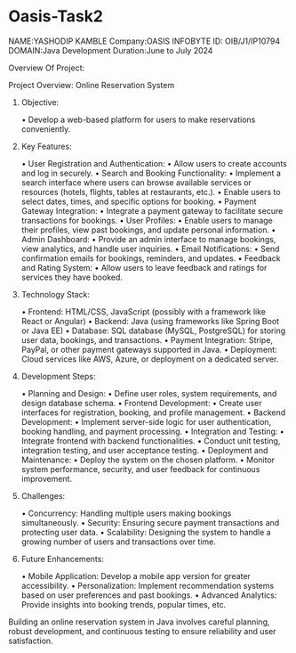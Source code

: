 # Oasis-Task2


NAME:YASHODIP KAMBLE
Company:OASIS INFOBYTE
ID: OIB/J1/IP10794
DOMAIN:Java Development
Duration:June to July 2024

Overview Of Project:

Project Overview: Online Reservation System

1. Objective:

	•	Develop a web-based platform for users to make reservations conveniently.

2. Key Features:

	•	User Registration and Authentication:
	•	Allow users to create accounts and log in securely.
	•	Search and Booking Functionality:
	•	Implement a search interface where users can browse available services or resources (hotels, flights, tables at restaurants, etc.).
	•	Enable users to select dates, times, and specific options for booking.
	•	Payment Gateway Integration:
	•	Integrate a payment gateway to facilitate secure transactions for bookings.
	•	User Profiles:
	•	Enable users to manage their profiles, view past bookings, and update personal information.
	•	Admin Dashboard:
	•	Provide an admin interface to manage bookings, view analytics, and handle user inquiries.
	•	Email Notifications:
	•	Send confirmation emails for bookings, reminders, and updates.
	•	Feedback and Rating System:
	•	Allow users to leave feedback and ratings for services they have booked.

3. Technology Stack:

	•	Frontend: HTML/CSS, JavaScript (possibly with a framework like React or Angular)
	•	Backend: Java (using frameworks like Spring Boot or Java EE)
	•	Database: SQL database (MySQL, PostgreSQL) for storing user data, bookings, and transactions.
	•	Payment Integration: Stripe, PayPal, or other payment gateways supported in Java.
	•	Deployment: Cloud services like AWS, Azure, or deployment on a dedicated server.

4. Development Steps:

	•	Planning and Design:
	•	Define user roles, system requirements, and design database schema.
	•	Frontend Development:
	•	Create user interfaces for registration, booking, and profile management.
	•	Backend Development:
	•	Implement server-side logic for user authentication, booking handling, and payment processing.
	•	Integration and Testing:
	•	Integrate frontend with backend functionalities.
	•	Conduct unit testing, integration testing, and user acceptance testing.
	•	Deployment and Maintenance:
	•	Deploy the system on the chosen platform.
	•	Monitor system performance, security, and user feedback for continuous improvement.

5. Challenges:

	•	Concurrency: Handling multiple users making bookings simultaneously.
	•	Security: Ensuring secure payment transactions and protecting user data.
	•	Scalability: Designing the system to handle a growing number of users and transactions over time.

6. Future Enhancements:

	•	Mobile Application: Develop a mobile app version for greater accessibility.
	•	Personalization: Implement recommendation systems based on user preferences and past bookings.
	•	Advanced Analytics: Provide insights into booking trends, popular times, etc.

Building an online reservation system in Java involves careful planning, robust development, and continuous testing to ensure reliability and user satisfaction.
